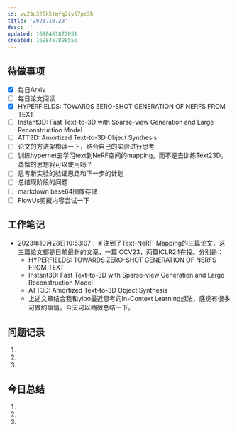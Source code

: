 ```yaml
---
id: vv23u325k5tmfq2iy57pc3h
title: '2023.10.28'
desc: ''
updated: 1698461872051
created: 1698457898556
---
```



## **待做事项**

- [x]  每日Arxiv
- [ ]  每日论文阅读
  - [x]  HYPERFIELDS: TOWARDS ZERO-SHOT GENERATION OF NERFS FROM TEXT
  - [ ]  Instant3D: Fast Text-to-3D with Sparse-view Generation and Large Reconstruction Model
  - [ ]  ATT3D: Amortized Text-to-3D Object Synthesis
  - [ ]  论文的方法架构读一下，结合自己的实验进行思考
  - [ ] 训练hypernet去学习text到NeRF空间的mapping，而不是去训练Text23D。蒸馏的思想我可以使用吗？ 
- [ ]  思考新实验的验证思路和下一步的计划
  - [ ]  总结现阶段的问题
- [ ]  markdown base64图像存储
- [ ]  FlowUs剪藏内容尝试一下

## **工作笔记**

* 2023年10月28日10:53:07：关注到了Text-NeRF-Mapping的三篇论文，这三篇论文都是目前最新的文章，一篇ICCV23，两篇ICLR24在投。分别是：
  *  HYPERFIELDS: TOWARDS ZERO-SHOT GENERATION OF NERFS FROM TEXT
  *  Instant3D: Fast Text-to-3D with Sparse-view Generation and Large Reconstruction Model
  *  ATT3D: Amortized Text-to-3D Object Synthesis
  *  上述文章结合我和yibo最近思考的In-Context Learning想法，感觉有很多可做的事情。今天可以稍微总结一下。


## **问题记录**

1.
2.
3.


## **今日总结**

1.
2.
3.
